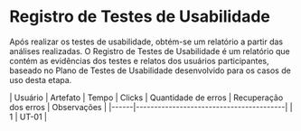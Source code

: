 # Registro de Testes de Usabilidade

Após realizar os testes de usabilidade, obtém-se um relatório a partir das análises realizadas. O Registro de Testes de Usabilidade é um relatório que contém as evidências dos testes e relatos dos usuários participantes, baseado no Plano de Testes de Usabilidade desenvolvido para os casos de uso desta etapa.

| Usuário | Artefato | Tempo | Clicks | Quantidade de erros | Recuperação dos erros | Observações |
|------|-----------------------------------------|
| 1 | UT-01 |

